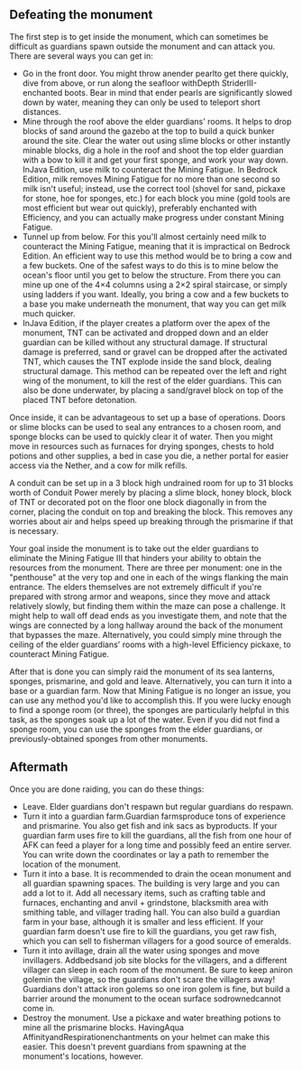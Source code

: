 ## Defeating the monument
The first step is to get inside the monument, which can sometimes be difficult as guardians spawn outside the monument and can attack you. There are several ways you can get in:

- Go in the front door. You might throw anender pearlto get there quickly, dive from above, or run along the seafloor withDepth StriderIII-enchanted boots. Bear in mind that ender pearls are significantly slowed down by water, meaning they can only be used to teleport short distances.
- Mine through the roof above the elder guardians' rooms. It helps to drop blocks of sand around the gazebo at the top to build a quick bunker around the site. Clear the water out using slime blocks or other instantly minable blocks, dig a hole in the roof and shoot the top elder guardian with a bow to kill it and get your first sponge, and work your way down. InJava Edition, use milk to counteract the Mining Fatigue. In Bedrock Edition, milk removes Mining Fatigue for no more than one second so milk isn't useful; instead, use the correct tool (shovel for sand, pickaxe for stone, hoe for sponges, etc.) for each block you mine (gold tools are most efficient but wear out quickly), preferably enchanted with Efficiency, and you can actually make progress under constant Mining Fatigue.
- Tunnel up from below. For this you'll almost certainly need milk to counteract the Mining Fatigue, meaning that it is impractical on Bedrock Edition. An efficient way to use this method would be to bring a cow and a few buckets. One of the safest ways to do this is to mine below the ocean's floor until you get to below the structure. From there you can mine up one of the 4×4 columns using a 2×2 spiral staircase, or simply using ladders if you want. Ideally, you bring a cow and a few buckets to a base you make underneath the monument, that way you can get milk much quicker.
- InJava Edition, if the player creates a platform over the apex of the monument, TNT can be activated and dropped down and an elder guardian can be killed without any structural damage. If structural damage is preferred, sand or gravel can be dropped after the activated TNT, which causes the TNT explode inside the sand block, dealing structural damage. This method can be repeated over the left and right wing of the monument, to kill the rest of the elder guardians. This can also be done underwater, by placing a sand/gravel block on top of the placed TNT before detonation.

Once inside, it can be advantageous to set up a base of operations. Doors or slime blocks can be used to seal any entrances to a chosen room, and sponge blocks can be used to quickly clear it of water. Then you might move in resources such as furnaces for drying sponges, chests to hold potions and other supplies, a bed in case you die, a nether portal for easier access via the Nether, and a cow for milk refills.

A conduit can be set up in a 3 block high undrained room for up to 31 blocks worth of Conduit Power merely by placing a slime block, honey block, block of TNT or decorated pot on the floor one block diagonally in from the corner, placing the conduit on top and breaking the block. This removes any worries about air and helps speed up breaking through the prismarine if that is necessary.

Your goal inside the monument is to take out the elder guardians to eliminate the Mining Fatigue III that hinders your ability to obtain the resources from the monument. There are three per monument: one in the "penthouse" at the very top and one in each of the wings flanking the main entrance. The elders themselves are not extremely difficult if you're prepared with strong armor and weapons, since they move and attack relatively slowly, but finding them within the maze can pose a challenge. It might help to wall off dead ends as you investigate them, and note that the wings are connected by a long hallway around the back of the monument that bypasses the maze. Alternatively, you could simply mine through the ceiling of the elder guardians' rooms with a high-level Efficiency pickaxe, to counteract Mining Fatigue.

After that is done you can simply raid the monument of its sea lanterns, sponges, prismarine, and gold and leave. Alternatively, you can turn it into a base or a guardian farm. Now that Mining Fatigue is no longer an issue, you can use any method you'd like to accomplish this. If you were lucky enough to find a sponge room (or three), the sponges are particularly helpful in this task, as the sponges soak up a lot of the water. Even if you did not find a sponge room, you can use the sponges from the elder guardians, or previously-obtained sponges from other monuments.

## Aftermath
Once you are done raiding, you can do these things:

- Leave. Elder guardians don't respawn but regular guardians do respawn.
- Turn it into a guardian farm.Guardian farmsproduce tons of experience and prismarine. You also get fish and ink sacs as byproducts. If your guardian farm uses fire to kill the guardians, all the fish from one hour of AFK can feed a player for a long time and possibly feed an entire server. You can write down the coordinates or lay a path to remember the location of the monument.
- Turn it into a base. It is recommended to drain the ocean monument and all guardian spawning spaces. The building is very large and you can add a lot to it. Add all necessary items, such as crafting table and furnaces, enchanting and anvil + grindstone, blacksmith area with smithing table, and villager trading hall. You can also build a guardian farm in your base, although it is smaller and less efficient. If your guardian farm doesn't use fire to kill the guardians, you get raw fish, which you can sell to fisherman villagers for a good source of emeralds.
- Turn it into avillage, drain all the water using sponges and move invillagers. Addbedsand job site blocks for the villagers, and a different villager can sleep in each room of the monument. Be sure to keep aniron golemin the village, so the guardians don't scare the villagers away! Guardians don't attack iron golems so one iron golem is fine, but build a barrier around the monument to the ocean surface sodrownedcannot come in.
- Destroy the monument. Use a pickaxe and water breathing potions to mine all the prismarine blocks. HavingAqua AffinityandRespirationenchantments on your helmet can make this easier. This doesn't prevent guardians from spawning at the monument's locations, however.


